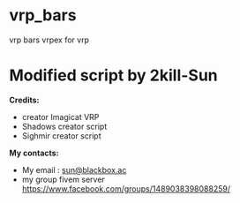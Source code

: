 # vrp_bars
vrp bars vrpex for vrp

# Modified script by 2kill-Sun

**Credits:**
* creator Imagicat VRP
* Shadows creator script
* Sighmir creator script

**My contacts:**
* My email : sun@blackbox.ac
*  my group fivem server https://www.facebook.com/groups/1489038398088259/
